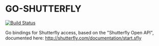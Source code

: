 # GO-SHUTTERFLY

[![Build Status](https://secure.travis-ci.org/jbuchbinder/go-shutterfly.png)](http://travis-ci.org/jbuchbinder/go-shutterfly)

Go bindings for Shutterfly access, based on the "Shutterfly Open API",
documented here: http://shutterfly.com/documentation/start.sfly

